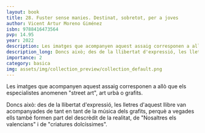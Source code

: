 ```yaml
---
layout: book
title: 28. Fuster sense manies. Destinat, sobretot, per a joves
author: Vicent Artur Moreno Giménez
isbn: 9788416473564
pvp: 14.95
year: 2022
description: Les imatges que acompanyen aquest assaig corresponen a allò que els especialistes anomenen "street art", art urbà o grafits.
description_long: Doncs això; des de la llibertat d'expressió, les lletres d'aquest llibre van acompanyades de tant en tant de la música dels grafits, perquè a vegades ells també formen part del descrèdit de la realitat, de "Nosaltres els valencians" i de "criatures dolcíssimes".
importance: 2
category: basica
img: assets/img/collection_preview/collection_default.png
---
```


Les imatges que acompanyen aquest assaig corresponen a allò que els especialistes anomenen "street art", art urbà o grafits.

Doncs això: des de la llibertat d'expressió, les lletres d'aquest llibre van acompanyades de tant en tant de la música dels grafits, perquè a vegades ells també formen part del descrèdit de la realitat, de "Nosaltres els valencians" i de "criatures dolcíssimes".
